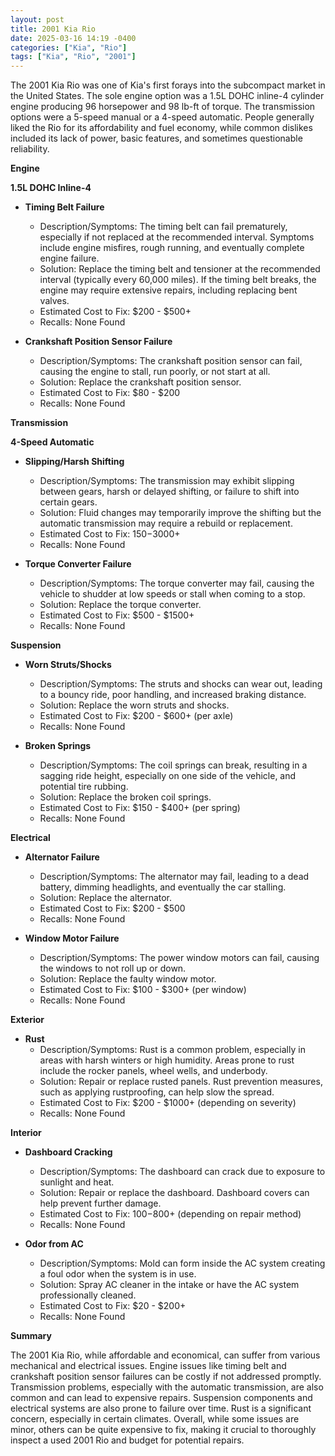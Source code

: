 ```yaml
---
layout: post
title: 2001 Kia Rio
date: 2025-03-16 14:19 -0400
categories: ["Kia", "Rio"]
tags: ["Kia", "Rio", "2001"]
---
```

The 2001 Kia Rio was one of Kia's first forays into the subcompact market in the United States. The sole engine option was a 1.5L DOHC inline-4 cylinder engine producing 96 horsepower and 98 lb-ft of torque. The transmission options were a 5-speed manual or a 4-speed automatic. People generally liked the Rio for its affordability and fuel economy, while common dislikes included its lack of power, basic features, and sometimes questionable reliability.

**Engine**

**1.5L DOHC Inline-4**

*   **Timing Belt Failure**
    *   Description/Symptoms: The timing belt can fail prematurely, especially if not replaced at the recommended interval. Symptoms include engine misfires, rough running, and eventually complete engine failure.
    *   Solution: Replace the timing belt and tensioner at the recommended interval (typically every 60,000 miles). If the timing belt breaks, the engine may require extensive repairs, including replacing bent valves.
    *   Estimated Cost to Fix: $200 - $500+
    *   Recalls: None Found

*   **Crankshaft Position Sensor Failure**
    *   Description/Symptoms: The crankshaft position sensor can fail, causing the engine to stall, run poorly, or not start at all.
    *   Solution: Replace the crankshaft position sensor.
    *   Estimated Cost to Fix: $80 - $200
    *   Recalls: None Found

**Transmission**

**4-Speed Automatic**

*   **Slipping/Harsh Shifting**
    *   Description/Symptoms: The transmission may exhibit slipping between gears, harsh or delayed shifting, or failure to shift into certain gears.
    *   Solution: Fluid changes may temporarily improve the shifting but the automatic transmission may require a rebuild or replacement.
    *   Estimated Cost to Fix: $150-$3000+
    *   Recalls: None Found

*   **Torque Converter Failure**
    *   Description/Symptoms: The torque converter may fail, causing the vehicle to shudder at low speeds or stall when coming to a stop.
    *   Solution: Replace the torque converter.
    *   Estimated Cost to Fix: $500 - $1500+
    *   Recalls: None Found

**Suspension**

*   **Worn Struts/Shocks**
    *   Description/Symptoms: The struts and shocks can wear out, leading to a bouncy ride, poor handling, and increased braking distance.
    *   Solution: Replace the worn struts and shocks.
    *   Estimated Cost to Fix: $200 - $600+ (per axle)
    *   Recalls: None Found

*   **Broken Springs**
    *   Description/Symptoms: The coil springs can break, resulting in a sagging ride height, especially on one side of the vehicle, and potential tire rubbing.
    *   Solution: Replace the broken coil springs.
    *   Estimated Cost to Fix: $150 - $400+ (per spring)
    *   Recalls: None Found

**Electrical**

*   **Alternator Failure**
    *   Description/Symptoms: The alternator may fail, leading to a dead battery, dimming headlights, and eventually the car stalling.
    *   Solution: Replace the alternator.
    *   Estimated Cost to Fix: $200 - $500
    *   Recalls: None Found

*   **Window Motor Failure**
    *   Description/Symptoms: The power window motors can fail, causing the windows to not roll up or down.
    *   Solution: Replace the faulty window motor.
    *   Estimated Cost to Fix: $100 - $300+ (per window)
    *   Recalls: None Found

**Exterior**

*   **Rust**
    *   Description/Symptoms: Rust is a common problem, especially in areas with harsh winters or high humidity. Areas prone to rust include the rocker panels, wheel wells, and underbody.
    *   Solution: Repair or replace rusted panels. Rust prevention measures, such as applying rustproofing, can help slow the spread.
    *   Estimated Cost to Fix: $200 - $1000+ (depending on severity)
    *   Recalls: None Found

**Interior**

*   **Dashboard Cracking**
    *   Description/Symptoms: The dashboard can crack due to exposure to sunlight and heat.
    *   Solution: Repair or replace the dashboard. Dashboard covers can help prevent further damage.
    *   Estimated Cost to Fix: $100-$800+ (depending on repair method)
    *   Recalls: None Found

*   **Odor from AC**
    *   Description/Symptoms: Mold can form inside the AC system creating a foul odor when the system is in use.
    *   Solution: Spray AC cleaner in the intake or have the AC system professionally cleaned.
    *   Estimated Cost to Fix: $20 - $200+
    *   Recalls: None Found

**Summary**

The 2001 Kia Rio, while affordable and economical, can suffer from various mechanical and electrical issues. Engine issues like timing belt and crankshaft position sensor failures can be costly if not addressed promptly. Transmission problems, especially with the automatic transmission, are also common and can lead to expensive repairs. Suspension components and electrical systems are also prone to failure over time. Rust is a significant concern, especially in certain climates. Overall, while some issues are minor, others can be quite expensive to fix, making it crucial to thoroughly inspect a used 2001 Rio and budget for potential repairs.

